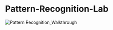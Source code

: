 # Pattern-Recognition-Lab
![Pattern Recognition_Walkthrough](https://www.guru99.com/images/1/030119_1121_WhatisDataS3.png)
